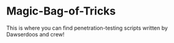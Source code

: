 # Magic-Bag-of-Tricks
This is where you can find penetration-testing scripts written by Dawserdoos and crew!
